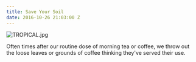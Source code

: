 ```yaml
---
title: Save Your Soil
date: 2016-10-26 21:03:00 Z
---
```


![TROPICAL.jpg](/uploads/TROPICAL.jpg)

Often times after our routine dose of morning tea or coffee, we throw out the loose leaves or grounds of coffee thinking they've served their use. 

